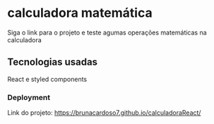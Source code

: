 # calculadora matemática

Siga o link para o projeto e teste agumas operações matemáticas na calculadora

## Tecnologias usadas

React e styled components



### Deployment

Link do projeto: https://brunacardoso7.github.io/calculadoraReact/


